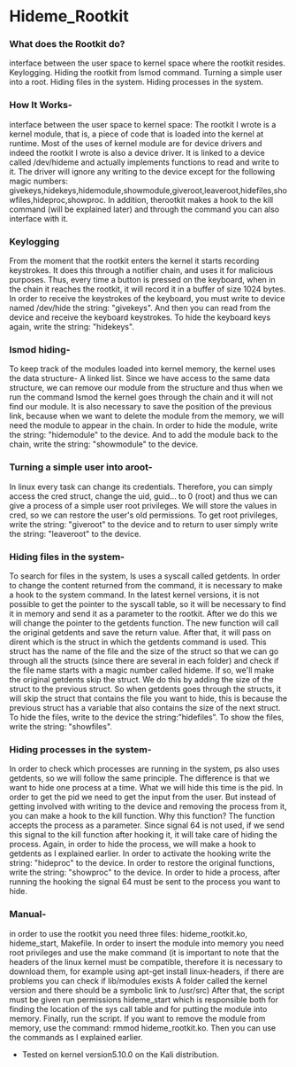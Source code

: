 # Hideme_Rootkit

### What does the Rootkit do?
interface between the user space to kernel space where the rootkit resides.
Keylogging.
Hiding the rootkit from lsmod command.
Turning a simple user into a root.
Hiding files in the system.
Hiding processes in the system.

### How It Works-
interface between the user space to kernel space:
The rootkit I wrote is a kernel module, that is, a piece of code that is loaded into the kernel at runtime. Most of the uses of kernel module are for device drivers and indeed the rootkit I wrote is also a device driver. It is linked to a device called /dev/hideme and actually implements functions to read and write to it.
The driver will ignore any writing to the device except for the following magic numbers: givekeys,hidekeys,hidemodule,showmodule,giveroot,leaveroot,hidefiles,showfiles,hideproc,showproc.
In addition, therootkit makes a hook to the kill command (will be explained later) and through the command you can also interface with it.

### Keylogging
From the moment that the rootkit enters the kernel it starts recording keystrokes. It does this through a notifier chain, and uses it for malicious purposes. Thus, every time a button is pressed on the keyboard, when in the chain it reaches the rootkit, it will record it in a buffer of size 1024 bytes.
In order to receive the keystrokes of the keyboard, you must write to device named /dev/hide the string: "givekeys". And then you can read from the device and receive the keyboard keystrokes. To hide the keyboard keys again, write the string: "hidekeys".

### lsmod hiding-
To keep track of the modules loaded into kernel memory, the kernel uses the data structure- A linked list. Since we have access to the same data structure, we can remove our module from the structure and thus when we run the command lsmod the kernel goes through the chain and it will not find our module. It is also necessary to save the position of the previous link, because when we want to delete the module from the memory, we will need the module to appear in the chain. In order to hide the module, write the string: "hidemodule" to the device. And to add the module back to the chain, write the string: "showmodule" to the device.

### Turning a simple user into aroot-
In linux every task can change its credentials. Therefore, you can simply access the cred struct, change the uid, guid... to 0 (root) and thus we can give a process of a simple user root privileges. We will store the values ​​in cred, so we can restore the user's old permissions. To get root privileges, write the string: "giveroot" to the device and to return to user simply write the string: "leaveroot" to the device.

### Hiding files in the system-
To search for files in the system, ls uses a syscall called getdents. In order to change the content returned from the command, it is necessary to make a hook to the system command. In the latest kernel versions, it is not possible to get the pointer to the syscall table, so it will be necessary to find it in memory and send it as a parameter to the rootkit. After we do this we will change the pointer to the getdents function. The new function will call the original getdents and save the return value. After that, it will pass on dirent which is the struct in which the getdents command is used. This struct has the name of the file and the size of the struct so that we can go through all the structs (since there are several in each folder) and check if the file name starts with a magic number called hideme. If so, we'll make the original getdents skip the struct. We do this by adding the size of the struct to the previous struct. So when getdents goes through the structs, it will skip the struct that contains the file you want to hide, this is because the previous struct has a variable that also contains the size of the next struct.
To hide the files, write to the device the string:”hidefiles”. To show the files, write the string: "showfiles".

### Hiding processes in the system-
In order to check which processes are running in the system, ps also uses getdents, so we will follow the same principle. The difference is that we want to hide one process at a time. What we will hide this time is the pid. In order to get the pid we need to get the input from the user. But instead of getting involved with writing to the device and removing the process from it, you can make a hook to the kill function. Why this function? The function accepts the process as a parameter. Since signal 64 is not used, if we send this signal to the kill function after hooking it, it will take care of hiding the process. Again, in order to hide the process, we will make a hook to getdents as I explained earlier.
In order to activate the hooking write the string: "hideproc" to the device. In order to restore the original functions, write the string: "showproc" to the device.
In order to hide a process, after running the hooking the signal 64 must be sent to the process you want to hide.

### Manual-
in order to use the rootkit you need three files: hideme_rootkit.ko, hideme_start, Makefile. In order to insert the module into memory you need root privileges and use the make command (it is important to note that the headers of the linux kernel must be compatible, therefore it is necessary to download them, for example using apt-get install linux-headers, if there are problems you can check if lib/modules exists A folder called the kernel version and there should be a symbolic link to /usr/src)
After that, the script must be given run permissions hideme_start which is responsible both for finding the location of the sys call table and for putting the module into memory. Finally, run the script. If you want to remove the module from memory, use the command: rmmod hideme_rootkit.ko.
Then you can use the commands as I explained earlier.	

- Tested on kernel version5.10.0 on the Kali distribution.
